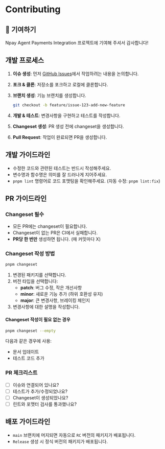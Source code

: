 # Contributing

## 🤝 기여하기

Npay Agent Payments Integration 프로젝트에 기여해 주셔서 감사합니다!

## 개발 프로세스

1. **이슈 생성**: 먼저 [GitHub Issues](https://github.com/NaverPayDev/agent-payments-integration/issues)에서 작업하려는 내용을 논의합니다.
2. **포크 & 클론**: 저장소를 포크하고 로컬에 클론합니다.
3. **브랜치 생성**: 기능 브랜치를 생성합니다.

   ```bash
   git checkout -b feature/issue-123-add-new-feature
   ```

4. **개발 & 테스트**: 변경사항을 구현하고 테스트를 작성합니다.
5. **Changeset 생성**: PR 생성 전에 changeset을 생성합니다.
6. **Pull Request**: 작업이 완료되면 PR을 생성합니다.

## 개발 가이드라인

- 수정한 코드와 관련된 테스트는 반드시 작성해주세요.
- 변수명과 함수명은 의미를 잘 드러나게 지어주세요.
- `pnpm lint` 명령어로 코드 포맷팅을 확인해주세요. (자동 수정: `pnpm lint:fix`)

## PR 가이드라인

### Changeset 필수

- 모든 PR에는 changeset이 필요합니다.
- Changeset이 없는 PR은 CI에서 실패합니다.
- **PR당 한 번만** 생성하면 됩니다. (매 커밋마다 X)

### Changeset 작성 방법

```bash
pnpm changeset
```

1. 변경된 패키지를 선택합니다.
2. 버전 타입을 선택합니다:
   - **patch**: 버그 수정, 작은 개선사항
   - **minor**: 새로운 기능 추가 (하위 호환성 유지)  
   - **major**: 큰 변경사항, 브레이킹 체인지
3. 변경사항에 대한 설명을 작성합니다.

#### Changeset 작성이 필요 없는 경우

```bash
pnpm changeset --empty
```

다음과 같은 경우에 사용:

- 문서 업데이트
- 테스트 코드 추가

### PR 체크리스트

- [ ] 이슈와 연결되어 있나요?
- [ ] 테스트가 추가/수정되었나요?
- [ ] Changeset이 생성되었나요?
- [ ] 린트와 포맷터 검사를 통과했나요?

## 배포 가이드라인

- `main` 브랜치에 머지되면 자동으로 `RC` 버전의 패키지가 배포됩니다.
- `Release` 생성 시 정식 버전의 패키지가 배포됩니다.

